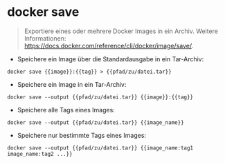 # docker save

> Exportiere eines oder mehrere Docker Images in ein Archiv.
> Weitere Informationen: <https://docs.docker.com/reference/cli/docker/image/save/>.

- Speichere ein Image über die Standardausgabe in ein Tar-Archiv:

`docker save {{image}}:{{tag}} > {{pfad/zu/datei.tar}}`

- Speichere ein Image in ein Tar-Archiv:

`docker save --output {{pfad/zu/datei.tar}} {{image}}:{{tag}}`

- Speichere alle Tags eines Images:

`docker save --output {{pfad/zu/datei.tar}} {{image_name}}`

- Speichere nur bestimmte Tags eines Images:

`docker save --output {{pfad/zu/datei.tar}} {{image_name:tag1 image_name:tag2 ...}}`
